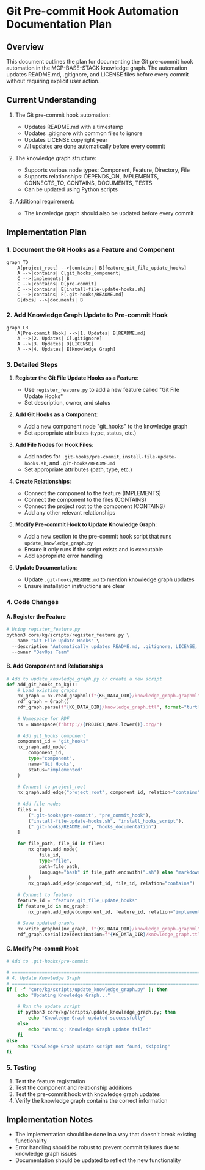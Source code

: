 # Git Pre-commit Hook Automation Documentation Plan

## Overview

This document outlines the plan for documenting the Git pre-commit hook automation in the MCP-BASE-STACK knowledge graph. The automation updates README.md, .gitignore, and LICENSE files before every commit without requiring explicit user action.

## Current Understanding

1. The Git pre-commit hook automation:
   - Updates README.md with a timestamp
   - Updates .gitignore with common files to ignore
   - Updates LICENSE copyright year
   - All updates are done automatically before every commit

2. The knowledge graph structure:
   - Supports various node types: Component, Feature, Directory, File
   - Supports relationships: DEPENDS_ON, IMPLEMENTS, CONNECTS_TO, CONTAINS, DOCUMENTS, TESTS
   - Can be updated using Python scripts

3. Additional requirement:
   - The knowledge graph should also be updated before every commit

## Implementation Plan

### 1. Document the Git Hooks as a Feature and Component

```mermaid
graph TD
    A[project_root] -->|contains| B[feature_git_file_update_hooks]
    A -->|contains| C[git_hooks_component]
    C -->|implements| B
    C -->|contains| D[pre-commit]
    C -->|contains| E[install-file-update-hooks.sh]
    C -->|contains| F[.git-hooks/README.md]
    G[docs] -->|documents| B
```

### 2. Add Knowledge Graph Update to Pre-commit Hook

```mermaid
graph LR
    A[Pre-commit Hook] -->|1. Updates| B[README.md]
    A -->|2. Updates| C[.gitignore]
    A -->|3. Updates| D[LICENSE]
    A -->|4. Updates| E[Knowledge Graph]
```

### 3. Detailed Steps

1. **Register the Git File Update Hooks as a Feature**:
   - Use `register_feature.py` to add a new feature called "Git File Update Hooks"
   - Set description, owner, and status

2. **Add Git Hooks as a Component**:
   - Add a new component node "git_hooks" to the knowledge graph
   - Set appropriate attributes (type, status, etc.)

3. **Add File Nodes for Hook Files**:
   - Add nodes for `.git-hooks/pre-commit`, `install-file-update-hooks.sh`, and `.git-hooks/README.md`
   - Set appropriate attributes (path, type, etc.)

4. **Create Relationships**:
   - Connect the component to the feature (IMPLEMENTS)
   - Connect the component to the files (CONTAINS)
   - Connect the project root to the component (CONTAINS)
   - Add any other relevant relationships

5. **Modify Pre-commit Hook to Update Knowledge Graph**:
   - Add a new section to the pre-commit hook script that runs `update_knowledge_graph.py`
   - Ensure it only runs if the script exists and is executable
   - Add appropriate error handling

6. **Update Documentation**:
   - Update `.git-hooks/README.md` to mention knowledge graph updates
   - Ensure installation instructions are clear

### 4. Code Changes

#### A. Register the Feature

```python
# Using register_feature.py
python3 core/kg/scripts/register_feature.py \
  --name "Git File Update Hooks" \
  --description "Automatically updates README.md, .gitignore, LICENSE, and Knowledge Graph before every commit" \
  --owner "DevOps Team"
```

#### B. Add Component and Relationships

```python
# Add to update_knowledge_graph.py or create a new script
def add_git_hooks_to_kg():
    # Load existing graphs
    nx_graph = nx.read_graphml(f"{KG_DATA_DIR}/knowledge_graph.graphml")
    rdf_graph = Graph()
    rdf_graph.parse(f"{KG_DATA_DIR}/knowledge_graph.ttl", format="turtle")
    
    # Namespace for RDF
    ns = Namespace(f"http://{PROJECT_NAME.lower()}.org/")
    
    # Add git_hooks component
    component_id = "git_hooks"
    nx_graph.add_node(
        component_id, 
        type="component", 
        name="Git Hooks",
        status="implemented"
    )
    
    # Connect to project_root
    nx_graph.add_edge("project_root", component_id, relation="contains")
    
    # Add file nodes
    files = [
        (".git-hooks/pre-commit", "pre_commit_hook"),
        ("install-file-update-hooks.sh", "install_hooks_script"),
        (".git-hooks/README.md", "hooks_documentation")
    ]
    
    for file_path, file_id in files:
        nx_graph.add_node(
            file_id,
            type="file",
            path=file_path,
            language="bash" if file_path.endswith(".sh") else "markdown"
        )
        nx_graph.add_edge(component_id, file_id, relation="contains")
    
    # Connect to feature
    feature_id = "feature_git_file_update_hooks"
    if feature_id in nx_graph:
        nx_graph.add_edge(component_id, feature_id, relation="implements")
    
    # Save updated graphs
    nx.write_graphml(nx_graph, f"{KG_DATA_DIR}/knowledge_graph.graphml")
    rdf_graph.serialize(destination=f"{KG_DATA_DIR}/knowledge_graph.ttl", format="turtle")
```

#### C. Modify Pre-commit Hook

```bash
# Add to .git-hooks/pre-commit

# ============================================================================
# 4. Update Knowledge Graph
# ============================================================================
if [ -f "core/kg/scripts/update_knowledge_graph.py" ]; then
    echo "Updating Knowledge Graph..."
    
    # Run the update script
    if python3 core/kg/scripts/update_knowledge_graph.py; then
        echo "Knowledge Graph updated successfully"
    else
        echo "Warning: Knowledge Graph update failed"
    fi
else
    echo "Knowledge Graph update script not found, skipping"
fi
```

### 5. Testing

1. Test the feature registration
2. Test the component and relationship additions
3. Test the pre-commit hook with knowledge graph updates
4. Verify the knowledge graph contains the correct information

## Implementation Notes

- The implementation should be done in a way that doesn't break existing functionality
- Error handling should be robust to prevent commit failures due to knowledge graph issues
- Documentation should be updated to reflect the new functionality